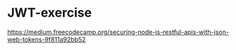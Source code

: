 # JWT-exercise

https://medium.freecodecamp.org/securing-node-js-restful-apis-with-json-web-tokens-9f811a92bb52
